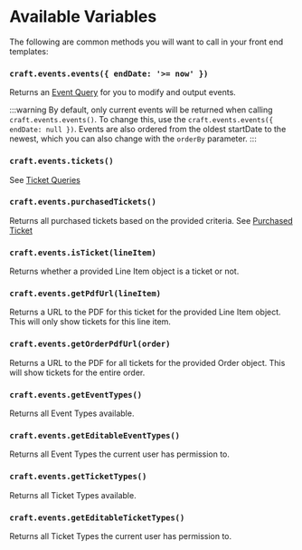 # Available Variables

The following are common methods you will want to call in your front end templates:

### `craft.events.events({ endDate: '>= now' })`

Returns an [Event Query](docs:getting-elements/event-queries) for you to modify and output events.

:::warning
By default, only current events will be returned when calling `craft.events.events()`. To change this, use the `craft.events.events({ endDate: null })`. Events are also ordered from the oldest startDate to the newest, which you can also change with the `orderBy` parameter.
:::

### `craft.events.tickets()`

See [Ticket Queries](docs:getting-elements/ticket-queries)

### `craft.events.purchasedTickets()`

Returns all purchased tickets based on the provided criteria. See [Purchased Ticket](docs:getting-elements/purchased-ticket-queries)

### `craft.events.isTicket(lineItem)`

Returns whether a provided Line Item object is a ticket or not.

### `craft.events.getPdfUrl(lineItem)`

Returns a URL to the PDF for this ticket for the provided Line Item object. This will only show tickets for this line item.

### `craft.events.getOrderPdfUrl(order)`

Returns a URL to the PDF for all tickets for the provided Order object. This will show tickets for the entire order.

### `craft.events.getEventTypes()`

Returns all Event Types available.

### `craft.events.getEditableEventTypes()`

Returns all Event Types the current user has permission to.

### `craft.events.getTicketTypes()`

Returns all Ticket Types available.

### `craft.events.getEditableTicketTypes()`

Returns all Ticket Types the current user has permission to.
